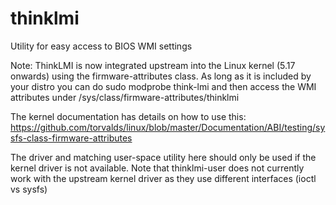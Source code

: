 # thinklmi
Utility for easy access to BIOS WMI settings

Note: ThinkLMI is now integrated upstream into the Linux kernel (5.17 onwards) using the firmware-attributes class.
As long as it is included by your distro you can do
  sudo modprobe think-lmi
and then access the WMI attributes under /sys/class/firmware-attributes/thinklmi

The kernel documentation has details on how to use this: https://github.com/torvalds/linux/blob/master/Documentation/ABI/testing/sysfs-class-firmware-attributes

The driver and matching user-space utility here should only be used if the kernel driver is not available. Note that thinklmi-user does not currently work with the upstream kernel driver as they use different interfaces (ioctl vs sysfs)
